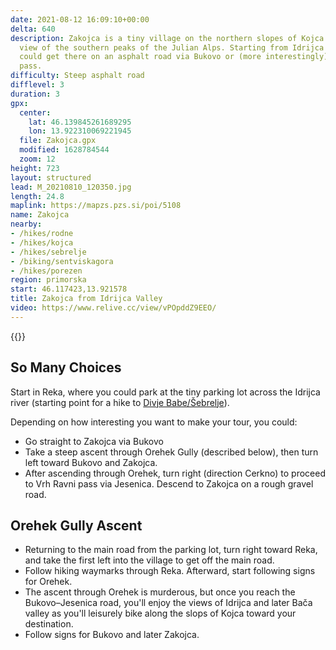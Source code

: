 ```yaml
---
date: 2021-08-12 16:09:10+00:00
delta: 640
description: Zakojca is a tiny village on the northern slopes of Kojca with a beautiful
  view of the southern peaks of the Julian Alps. Starting from Idrijca valley, you
  could get there on an asphalt road via Bukovo or (more interestingly) via Vrh Ravni
  pass.
difficulty: Steep asphalt road
difflevel: 3
duration: 3
gpx:
  center:
    lat: 46.139845261689295
    lon: 13.922310069221945
  file: Zakojca.gpx
  modified: 1628784544
  zoom: 12
height: 723
layout: structured
lead: M_20210810_120350.jpg
length: 24.8
maplink: https://mapzs.pzs.si/poi/5108
name: Zakojca
nearby:
- /hikes/rodne
- /hikes/kojca
- /hikes/sebrelje
- /biking/sentviskagora
- /hikes/porezen
region: primorska
start: 46.117423,13.921578
title: Zakojca from Idrijca Valley
video: https://www.relive.cc/view/vPOpddZ9EEO/
---
```

{{<hike-details description="yes">}}

## So Many Choices

Start in Reka, where you could park at the tiny parking lot across the Idrijca river (starting point for a hike to [Divje Babe/Šebrelje](../../hikes/sebrelje/)).

Depending on how interesting you want to make your tour, you could:

* Go straight to Zakojca via Bukovo
* Take a steep ascent through Orehek Gully (described below), then turn left toward Bukovo and Zakojca.
* After ascending through Orehek, turn right (direction Cerkno) to proceed to Vrh Ravni pass via Jesenica. Descend to Zakojca on a rough gravel road.

## Orehek Gully Ascent

* Returning to the main road from the parking lot, turn right toward Reka, and take the first left into the village to get off the main road.
* Follow hiking waymarks through Reka. Afterward, start following signs for Orehek.
* The ascent through Orehek is murderous, but once you reach the Bukovo–Jesenica road, you'll enjoy the views of Idrijca and later Bača valley as you'll leisurely bike along the slops of Kojca toward your destination.
* Follow signs for Bukovo and later Zakojca.
